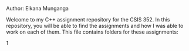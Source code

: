 Author: Elkana Munganga

Welcome to my C++ assignment repository for the CSIS 352. In this repository, you will be able to find 
the assignments and how I was able to work on each of them. This file contains folders for these assignments:

1
